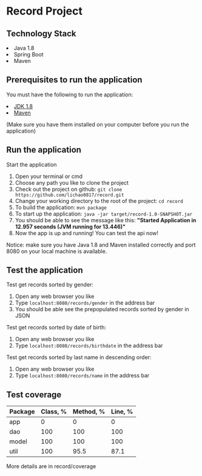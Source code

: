 # Record Project
## Technology Stack

<li>Java 1.8</li>
<li>Spring Boot</li>
<li>Maven</li>

## Prerequisites to run the application

You must have the following to run the application:
<li><a href="http://www.oracle.com/technetwork/java/javase/downloads/jdk8-downloads-2133151.html">JDK 1.8</a></li>
<li><a href="https://maven.apache.org/">Maven</a></li>

(Make sure you have them installed on your computer before you run the application)

## Run the application

Start the application
<ol>
<li>Open your terminal or cmd</li>
<li>Choose any path you like to clone the project</li>
<li>Check out the project on github: <code>git clone https://github.com/lichao0817/record.git</code></li>
<li>Change your working directory to the root of the project: <code>cd record</code></li>
<li>To build the application: <code>mvn package</code></li>
<li>To start up the application: <code>java -jar target/record-1.0-SNAPSHOT.jar</code></li>
<li>You should be able to see the message like this: <b>"Started Application in 12.957 seconds (JVM running for 13.446)"</b></li>
<li>Now the app is up and running! You can test the api now!</li>
</ol>

Notice: make sure you have Java 1.8 and Maven installed correctly and port 8080 on your local machine is available.

## Test the application

Test get records sorted by gender:
<ol>
<li>Open any web browser you like</li>
<li>Type <code>localhost:8080/records/gender</code> in the address bar</li>
<li>You should be able see the prepopulated records sorted by gender in JSON</li>
</ol>

Test get records sorted by date of birth:
<ol>
<li>Open any web browser you like</li>
<li>Type <code>localhost:8080/records/birthdate</code> in the address bar</li>
</ol>

Test get records sorted by last name in descending order:
<ol>
<li>Open any web browser you like</li>
<li>Type <code>localhost:8080/records/name</code> in the address bar</li>
</ol>

## Test coverage

|Package|Class, %|Method, %|Line, %|
|-------|--------|---------|-------|
|app    |  0     | 0       |  0    |
|dao    |100     |100      |100    |
|model  |100     |100      |100    |
|util   |100     |95.5     |87.1   |

More details are in record/coverage
